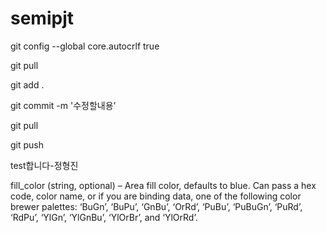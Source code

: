# semipjt

git config --global core.autocrlf true



git pull

git add .

git commit -m '수정할내용'

git pull

git push

test합니다-정형진


fill_color (string, optional) – Area fill color, defaults to blue. Can pass a hex code, color name, or if you are binding data, one of the following color brewer palettes: ‘BuGn’, ‘BuPu’, ‘GnBu’, ‘OrRd’, ‘PuBu’, ‘PuBuGn’, ‘PuRd’, ‘RdPu’, ‘YlGn’, ‘YlGnBu’, ‘YlOrBr’, and ‘YlOrRd’.
